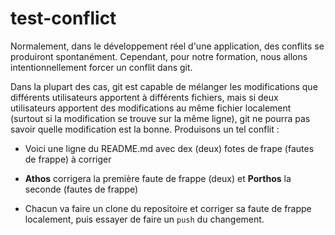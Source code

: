 # test-conflict

Normalement, dans le développement réel d'une application, des conflits se produiront spontanément. 
Cependant, pour notre formation, nous allons intentionnellement forcer un conflit dans git.

Dans la plupart des cas, git est capable de mélanger les modifications que différents utilisateurs 
apportent à différents fichiers, mais si deux utilisateurs apportent des modifications au même fichier 
localement (surtout si la modification se trouve sur la même ligne), git ne pourra pas savoir quelle 
modification est la bonne. Produisons un tel conflit :

- Voici une ligne du README.md avec dex (deux) fotes de frape (fautes de frappe) à corriger

- **Athos** corrigera la première faute de frappe (deux) et **Porthos** la seconde (fautes de frappe) 

- Chacun va faire un clone du repositoire et corriger sa faute de frappe localement, puis essayer de 
faire un `push` du changement. 
